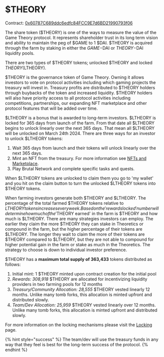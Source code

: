 # $THEORY

Contract: [0x60787C689ddc6edfc84FCC9E7d6BD21990793f06](https://ftmscan.com/token/0x60787C689ddc6edfc84FCC9E7d6BD21990793f06)

The share token ($THEORY) is one of the ways to measure the value of the Game Theory protocol. It represents shareholder trust in its long term vision and ability to maintain the peg of $GAME to 1 $DAI. $THEORY is acquired through the farm by staking in either the $GAME-$DAI or $THEORY-$DAI liquidity pools.&#x20;

There are two types of $THEORY tokens; unlocked $THEORY and locked $THEORY ($LTHEORY).

$THEORY is the governance token of Game Theory. Owning it allows investors to vote on protocol activities including which gaming projects the treasury will invest in. Treasury profits are distributed to $THEORY holders through buybacks of the token and increased liquidity. $THEORY holders will also have priority access to all protocol activities including competitions, partnerships, our expanding NFT marketplace and other protocol features that will be added over time.

$LTHEORY is a bonus that is awarded to long-term investors. $LTHEORY is locked for 365 days from launch of the farm. From that date all $LTHEORY begins to unlock linearly over the next 365 days. That mean all $LTHEORY will be unlocked on March 24th 2024. There are three ways for an investor to unlock $LTHEORY tokens:

1. Wait 365 days from launch and their tokens will unlock linearly over the next 365 days.
2. Mint an NFT from the treasury. For more information see [NFTs and Marketplace](nfts-and-marketplace.md).
3. Play Brutal Network and complete specific tasks and quests.

When $LTHEORY tokens are unlocked to claim them you go to 'my wallet' and you hit on the claim button to turn the unlocked $LTHEORY tokens into $THEORY tokens.

When farming investors generate both $THEORY and $LTHEORY. The percentage of the total farmed $THEORY tokens relative to $LTHEORY tokens increases every week. Based on the 'rewards locked' number will determine how much of the '$THEORY earned' in the farm is $THEORY and how much is $LTHEORY. There are many strategies investors can employ. The earlier they claim the more $THEORY they can stake in Theoretics or compound in the farm, but the higher percentage of their tokens are $LTHEORY. The longer they wait to claim the more of their tokens are $THEORY compared to $LTHEORY, but they are not able to compound for higher potential gain in the farm or stake as much in the Theoretics. The strategy to choose is down to individual investor preference.



$THEORY has a **maximum total supply of 363,433** tokens distributed as follows:

1. Initial mint: 1 $THEORY minted upon contract creation for the initial pool
2. _Rewards: 308,918_ $THEORY are allocated for incentivizing liquidity providers in two farming pools for 12 months
3. _Treasury/Community Allocation: 28,555_ $THEORY vested linearly 12 months. Unlike many tomb forks, this allocation is minted upfront and distributed slowly.
4. _Team/Dev Allocation: 25,959_ $THEORY vested linearly over 12 months. Unlike many tomb forks, this allocation is minted upfront and distributed slowly.

For more information on the locking mechanisms please visit the [Locking](locking-and-fees.md) page.

{% hint style="success" %}
The team/dev will use the treasury funds in any way that they feel is best for the long-term success of the protocol.&#x20;
{% endhint %}
